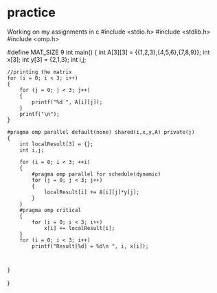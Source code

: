 # practice
Working on my assignments in c
#include <stdio.h>
#include <stdlib.h>
#include <omp.h>

#define MAT_SIZE 9
int main()
{
	int A[3][3] = {{1,2,3},{4,5,6},{7,8,9}};
	int x[3];
	int y[3] = {2,1,3};
	int i,j;
	
	
	//printing the matrix
	for (i = 0; i < 3; i++)
	{
		for (j = 0; j < 3; j++)
		{
			printf("%d ", A[i][j]);
		}
		printf("\n");
	}
	
	#pragma omp parallel default(none) shared(i,x,y,A) private(j)
	{
		int localResult[3] = {};
		int i,j;		
		
		for (i = 0; i < 3; ++i)
		{			
			#pragma omp parallel for schedule(dynamic)
			for (j = 0; j < 3; j++)
			{
				localResult[i] += A[i][j]*y[j];
			}			
		}
		#pragma omp critical
		{
			for (i = 0; i < 3; i++)
				x[i] += localResult[i];
		}
		for (i = 0; i < 3; i++)
			printf("Result[%d] = %d\n ", i, x[i]);
		
				
		
	}
}
